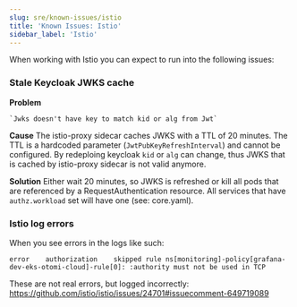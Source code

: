 ```yaml
---
slug: sre/known-issues/istio
title: 'Known Issues: Istio'
sidebar_label: 'Istio'
---
```


When working with Istio you can expect to run into the following issues:

### Stale Keycloak JWKS cache

**Problem**

```
`Jwks doesn't have key to match kid or alg from Jwt`
```

**Cause** The istio-proxy sidecar caches JWKS with a TTL of 20 minutes. The TTL is a hardcoded parameter (`JwtPubKeyRefreshInterval`) and cannot be configured. By redeploing keycloak `kid` or `alg` can change, thus JWKS that is cached by istio-proxy sidecar is not valid anymore.

**Solution** Either wait 20 minutes, so JWKS is refreshed or kill all pods that are referenced by a RequestAuthentication resource. All services that have `authz.workload` set will have one (see: core.yaml).

### Istio log errors

When you see errors in the logs like such:

```
error    authorization    skipped rule ns[monitoring]-policy[grafana-dev-eks-otomi-cloud]-rule[0]: :authority must not be used in TCP
```

These are not real errors, but logged incorrectly: https://github.com/istio/istio/issues/24701#issuecomment-649719089
